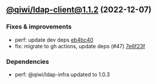## [@qiwi/ldap-client@1.1.2](https://github.com/qiwi/ldap/compare/@qiwi/ldap-client@1.1.1...2022.12.7-qiwi.ldap-client.1.1.2-f0) (2022-12-07)

### Fixes & improvements
* perf: update dev deps [eb4bc40](https://github.com/qiwi/ldap/commit/eb4bc4067ee254c3ce7159b794ec9b081349ffe4)
* fix: migrate to gh actions, update deps (#47) [7e6f23f](https://github.com/qiwi/ldap/commit/7e6f23fbed7a138f094eee9a012a77c8fddd1853)

### Dependencies
* perf: @qiwi/ldap-infra updated to 1.0.3


